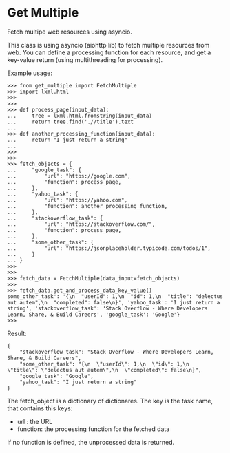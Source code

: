 # Get Multiple
Fetch multipe web resources using asyncio.

This class is using asyncio (aiohttp lib) to fetch multiple resources from web. 
You can define a processing function for each resource, and get a key-value return (using multithreading for processing).

Example usage:

    >>> from get_multiple import FetchMultiple
    >>> import lxml.html
    >>>
    >>>
    >>> def process_page(input_data):
    ...     tree = lxml.html.fromstring(input_data)
    ...     return tree.find('.//title').text
    ...
    >>> def another_processing_function(input_data):
    ...     return "I just return a string"
    ...
    >>>
    >>>
    >>> fetch_objects = {
    ...     "google_task": {
    ...         "url": "https://google.com",
    ...         "function": process_page,
    ...     },
    ...     "yahoo_task": {
    ...         "url": "https://yahoo.com",
    ...         "function": another_processing_function,
    ...     },
    ...     "stackoverflow_task": {
    ...         "url": "https://stackoverflow.com/",
    ...         "function": process_page,
    ...     },
    ...     "some_other_task": {
    ...         "url": "https://jsonplaceholder.typicode.com/todos/1",
    ...     }
    ... }
    >>>
    >>>
    >>> fetch_data = FetchMultiple(data_input=fetch_objects)
    >>>
    >>> fetch_data.get_and_process_data_key_value()
    some_other_task': '{\n  "userId": 1,\n  "id": 1,\n  "title": "delectus aut autem",\n  "completed": false\n}', 'yahoo_task': 'I just return a string', 'stackoverflow_task': 'Stack Overflow - Where Developers Learn, Share, & Build Careers', 'google_task': 'Google'}
    >>>

Result:

    {
        "stackoverflow_task": "Stack Overflow - Where Developers Learn, Share, & Build Careers",
        "some_other_task": "{\n  \"userId\": 1,\n  \"id\": 1,\n  \"title\": \"delectus aut autem\",\n  \"completed\": false\n}",
        "google_task": "Google",
        "yahoo_task": "I just return a string"
    }

The fetch_object is a dictionary of dictionares. 
The key is the task name, that contains this keys:
- url : the URL
- function: the processing function for the fetched data

If no function is defined, the unprocessed data is returned. 
